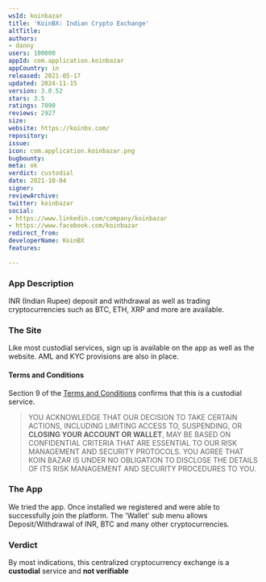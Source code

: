 ```yaml
---
wsId: koinbazar
title: 'KoinBX: Indian Crypto Exchange'
altTitle: 
authors:
- danny
users: 100000
appId: com.application.koinbazar
appCountry: in
released: 2021-05-17
updated: 2024-11-15
version: 3.0.52
stars: 3.5
ratings: 7090
reviews: 2927
size: 
website: https://koinbx.com/
repository: 
issue: 
icon: com.application.koinbazar.png
bugbounty: 
meta: ok
verdict: custodial
date: 2021-10-04
signer: 
reviewArchive: 
twitter: koinbazar
social:
- https://www.linkedin.com/company/koinbazar
- https://www.facebook.com/koinbazar
redirect_from: 
developerName: KoinBX
features: 

---
```


### App Description

INR (Indian Rupee) deposit and withdrawal as well as trading cryptocurrencies such as BTC, ETH, XRP and more are available.

### The Site

Like most custodial services, sign up is available on the app as well as the website. AML and KYC provisions are also in place.

#### Terms and Conditions

Section 9 of the [Terms and Conditions](https://www.koinbazar.com/terms-conditions) confirms that this is a custodial service.

>YOU ACKNOWLEDGE THAT OUR DECISION TO TAKE CERTAIN ACTIONS, INCLUDING LIMITING ACCESS TO, SUSPENDING, OR **CLOSING YOUR ACCOUNT OR WALLET**, MAY BE BASED ON CONFIDENTIAL CRITERIA THAT ARE ESSENTIAL TO OUR RISK MANAGEMENT AND SECURITY PROTOCOLS. YOU AGREE THAT KOIN BAZAR IS UNDER NO OBLIGATION TO DISCLOSE THE DETAILS OF ITS RISK MANAGEMENT AND SECURITY PROCEDURES TO YOU.

### The App

We tried the app. Once installed we registered and were able to successfully join the platform. The 'Wallet' sub menu allows Deposit/Withdrawal of INR, BTC and many other cryptocurrencies.

### Verdict

By most indications, this centralized cryptocurrency exchange is a **custodial** service and **not verifiable**


